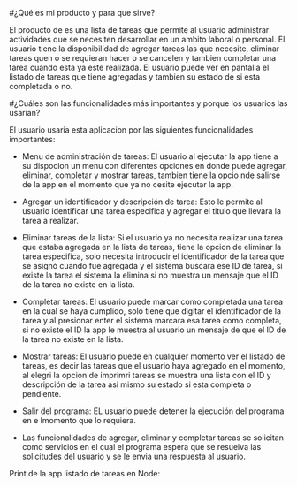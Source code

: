 #¿Qué es mi producto y para que sirve?

El producto de es una lista de tareas que permite al usuario administrar actividades que se necesiten desarrollar en un ambito laboral o personal. El usuario tiene la disponibilidad de agregar tareas las que necesite, eliminar tareas quen o se requieran hacer o se cancelen y tambien completar una tarea cuando esta ya este realizada. El usuario puede ver en pantalla el listado de tareas que tiene agregadas y tambien su estado de si esta completada o no.

#¿Cuáles son las funcionalidades más importantes y porque los usuarios las usarían?

El usuario usaria esta aplicacion por las siguientes funcionalidades importantes:

- Menu de administración de tareas: El usuario al ejecutar la app tiene a su dispocion un menu con diferentes opciones en donde puede agregar, eliminar, completar y mostrar tareas, tambien tiene la opcio nde salirse de la app en el momento que ya no cesite ejecutar la app.

- Agregar un identificador y descripción de tarea: Esto le permite al usuario identificar una tarea especifica y agregar el titulo que llevara la tarea a realizar.

- Eliminar tareas de la lista: Si el usuario ya no necesita realizar una tarea que estaba agregada en la lista de tareas, tiene la opcion de eliminar la tarea especifica, solo necesita introducir el identificador de la tarea que se asignó cuando fue agregada y el sistema buscara ese ID de tarea, si existe la tarea el sistema la elimina si no muestra un mensaje que el ID de la tarea no existe en la lista.

- Completar tareas: El usuario puede marcar como completada una tarea en la cual se haya cumplido, solo tiene que digitar el identificador de la tarea y al presionar enter el sistema marcara esa tarea como completa, si no existe el ID la app le muestra al usuario un mensaje de que el ID de la tarea no existe en la lista.

- Mostrar tareas: El usuario puede en cualquier momento ver el listado de tareas, es decir las tareas que el usuario haya agregado en el momento, al elegri la opcion de imprimri tareas se muestra una lista con el ID y descripción de la tarea asi mismo su estado si esta completa o pendiente.

- Salir del programa: EL usuario puede detener la ejecución del programa en e lmomento que lo requiera.

- Las funcionalidades de agregar, eliminar y completar tareas se solicitan como servicios en el cual el programa espera que se resuelva las solicitudes del usuario y se le envia una respuesta al usuario.

Print de la app listado de tareas en Node:




